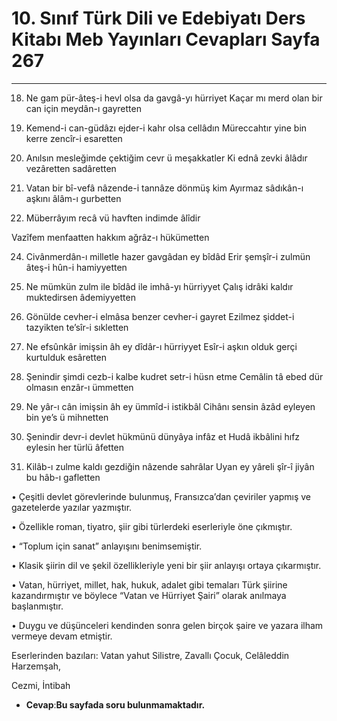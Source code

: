 # 10. Sınıf Türk Dili ve Edebiyatı Ders Kitabı Meb Yayınları Cevapları Sayfa 267

---

18. Ne gam pür-âteş-i hevl olsa da gavgâ-yı hürriyet Kaçar mı merd olan bir can için meydân-ı gayretten

 19. Kemend-i can-güdâzı ejder-i kahr olsa cellâdın Müreccahtır yine bin kerre zencîr-i esaretten

 21. Anılsın mesleğimde çektiğim cevr ü meşakkatler Ki ednâ zevki âlâdır vezâretten sadâretten

 22. Vatan bir bî-vefâ nâzende-i tannâze dönmüş kim Ayırmaz sâdıkân-ı aşkını âlâm-ı gurbetten

 23. Müberrâyım recâ vü havften indimde âlîdir

 Vazîfem menfaatten hakkım ağrâz-ı hükümetten

 24. Civânmerdân-ı milletle hazer gavgâdan ey bîdâd Erir şemşîr-i zulmün âteş-i hûn-i hamiyyetten

 25. Ne mümkün zulm ile bîdâd ile imhâ-yı hürriyyet Çalış idrâki kaldır muktedirsen âdemiyyetten

 26. Gönülde cevher-i elmâsa benzer cevher-i gayret Ezilmez şiddet-i tazyikten te’sîr-i sıkletten

 27. Ne efsûnkâr imişsin âh ey dîdâr-ı hürriyyet Esîr-i aşkın olduk gerçi kurtulduk esâretten

 28. Şenindir şimdi cezb-i kalbe kudret setr-i hüsn etme Cemâlin tâ ebed dür olmasın enzâr-ı ümmetten

 29. Ne yâr-ı cân imişsin âh ey ümmîd-i istikbâl Cihânı sensin âzâd eyleyen bin ye’s ü mihnetten

 30. Şenindir devr-i devlet hükmünü dünyâya infâz et Hudâ ikbâlini hıfz eylesin her türlü âfetten

 31. Kilâb-ı zulme kaldı gezdiğin nâzende sahrâlar Uyan ey yâreli şîr-î jiyân bu hâb-ı gafletten

• Çeşitli devlet görevlerinde bulunmuş, Fransızca’dan çeviriler yapmış ve gazetelerde yazılar yazmıştır.

 • Özellikle roman, tiyatro, şiir gibi türlerdeki eserleriyle öne çıkmıştır.

 • “Toplum için sanat” anlayışını benimsemiştir.

 • Klasik şiirin dil ve şekil özellikleriyle yeni bir şiir anlayışı ortaya çıkarmıştır.

 • Vatan, hürriyet, millet, hak, hukuk, adalet gibi temaları Türk şiirine kazandırmıştır ve böylece “Vatan ve Hürriyet Şairi” olarak anılmaya başlanmıştır.

 • Duygu ve düşünceleri kendinden sonra gelen birçok şaire ve yazara ilham vermeye devam etmiştir.

 Eserlerinden bazıları: Vatan yahut Silistre, Zavallı Çocuk, Celâleddin Harzemşah,

 Cezmi, İntibah

-   **Cevap**:**Bu sayfada soru bulunmamaktadır.**